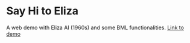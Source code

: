# Say Hi to Eliza
A web demo with Eliza AI (1960s) and some BML functionalities. [Link to demo](https://gerardllorach.github.io/eliza)
